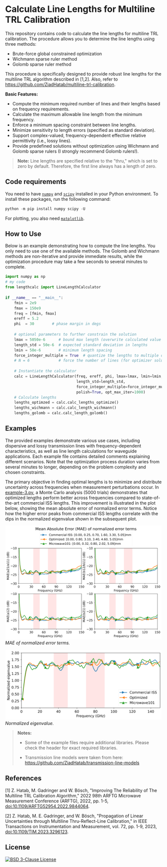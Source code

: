 # Calculate Line Lengths for Multiline TRL Calibration

This repository contains code to calculate the line lengths for multiline TRL calibration. The procedure allows you to determine the line lengths using three methods:
- Brute-force global constrained optimization
- Wichmann sparse ruler method
- Golomb sparse ruler method

This procedure is specifically designed to provide robust line lengths for the multiline TRL algorithm described in [1,2]. Also, refer to <https://github.com/ZiadHatab/multiline-trl-calibration>.

**Basic Features:**
- Compute the minimum required number of lines and their lengths based on frequency requirements.
- Calculate the maximum allowable line length from the minimum frequency.
- Enforce a minimum spacing constraint between line lengths.
- Minimize sensitivity to length errors (specified as standard deviation).
- Support complex-valued, frequency-dependent effective relative permittivity (i.e., lossy lines).
- Provide predefined solutions without optimization using Wichmann and Golomb sparse rulers (I strongly recommend Golomb rulers!).

> **Note:** Line lengths are specified relative to the "thru," which is set to zero by default. Therefore, the first line always has a length of zero.

## Code requirements

You need to have [`numpy`][numpy] and [`scipy`][scipy] installed in your Python environment. To install these packages, run the following command:

```powershell
python -m pip install numpy scipy -U
```

For plotting, you also need [`matplotlib`][matplotlib].

## How to Use

Below is an example demonstrating how to compute the line lengths. You only need to use one of the available methods. The Golomb and Wichmann methods are non-iterative and provide immediate results, while the optimization procedure may take a few seconds to several minutes to complete.

```python
import numpy as np
# my code
from lengthcalc import LineLengthCalculator

if __name__ == "__main__":
    fmin = 2e9
    fmax = 150e9
    freq = [fmin, fmax]
    ereff = 5.2
    phi  = 30        # phase margin in degs

    # optional parameters to further constrain the solution
    lmax = 5050e-6      # bound max length (overwrite calculated value from fmin)
    length_std = 50e-6  # expected standard deviation in lengths
    lmin = 50e-6        # minimum length spacing
    force_integer_multiple = True  # quantize the lengths to multiple of lmin > 0
    # N = 6             # force the number of lines (for optimizer solution)

    # Instantiate the calculator
    calc = LineLengthCalculator(freq, ereff, phi, lmax=lmax, lmin=lmin,
                                length_std=length_std, 
                                force_integer_multiple=force_integer_multiple, 
                                polish=True, opt_max_iter=1000)
    # Calculate lengths
    lengths_optimzed = calc.calc_lengths_optimize()
    lengths_wichmann = calc.calc_length_wichmann()
    lengths_golomb = calc.calc_length_golomb()
```

## Examples

The provided examples demonstrate various use cases, including dispersive and lossy transmission lines with frequency-dependent characteristics, as well as line length calculations for waveguide applications. Each example file contains detailed comments explaining different scenarios. Note that the optimization process duration varies from several minutes to longer, depending on the problem complexity and chosen constraints.

The primary objective in finding optimal lengths is to minimize and distribute uncertainty across frequencies when measurement perturbations occur. In [example-3.py](https://github.com/ZiadHatab/line-length-multiline-trl-calibration/blob/main/example-3.py), a Monte Carlo analysis (5000 trials) demonstrates that optimized lengths perform better across frequencies compared to state-of-the-art commercial ISS lengths. This improvement is illustrated in the plot below, showing the mean absolute error of normalized error terms. Notice how the higher error peaks from commercial ISS lengths correlate with the dips in the normalized eigenvalue shown in the subsequent plot.

![MAE_normalized_error_terms](./Images/mc_analysis.png)
_MAE of normalized error terms._

![Normalized_eigenvalue](./Images/normalized_eigenvalue.png)
_Normalized eigenvalue._

> **Notes:**
>
> - Some of the example files require additional libraries. Please check the header for exact required libraries.
>
> - Transmission line models were taken from here: <https://github.com/ZiadHatab/transmission-line-models>

## References

[1] Z. Hatab, M. Gadringer and W. Bösch, "Improving The Reliability of The Multiline TRL Calibration Algorithm," 2022 98th ARFTG Microwave Measurement Conference (ARFTG), 2022, pp. 1-5, [doi:10.1109/ARFTG52954.2022.9844064](https://doi.org/10.1109/ARFTG52954.2022.9844064).

[2] Z. Hatab, M. E. Gadringer, and W. Bösch, "Propagation of Linear Uncertainties through Multiline Thru-Reflect-Line Calibration," in IEEE Transactions on Instrumentation and Measurement, vol. 72, pp. 1-9, 2023, [doi:10.1109/TIM.2023.3296123](https://doi.org/10.1109/TIM.2023.3296123).

## License

[![BSD 3-Clause License](https://img.shields.io/badge/License-BSD%203--Clause-blue.svg)](https://choosealicense.com/licenses/bsd-3-clause/)


[numpy]: https://github.com/numpy/numpy
[skrf]: https://github.com/scikit-rf/scikit-rf
[scipy]: https://github.com/scipy/scipy
[matplotlib]: https://github.com/matplotlib/matplotlib